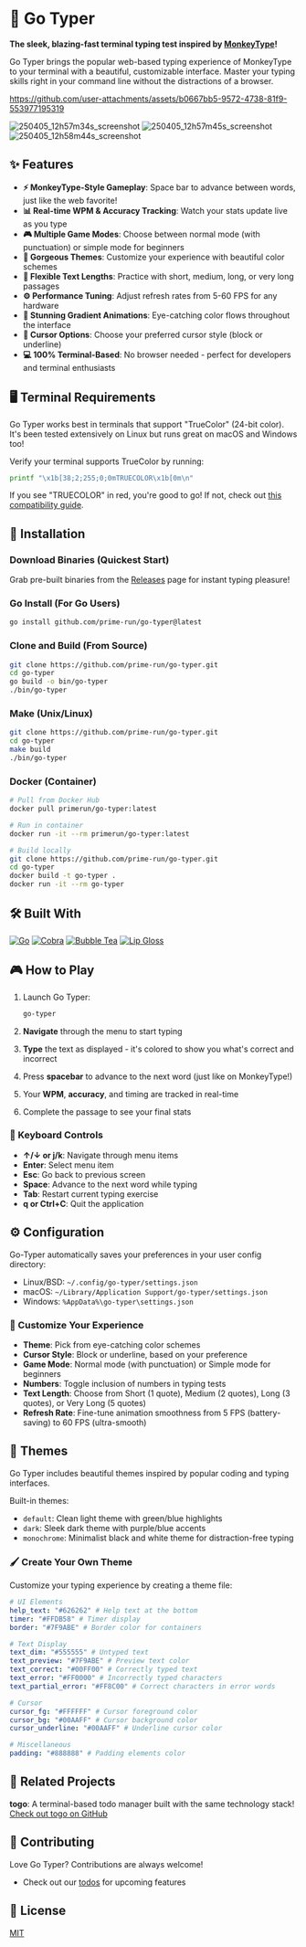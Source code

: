 
# 🚀 Go Typer

**The sleek, blazing-fast terminal typing test inspired by [MonkeyType](https://monkeytype.com/)!**

Go Typer brings the popular web-based typing experience of MonkeyType to your terminal with a beautiful, customizable interface. Master your typing skills right in your command line without the distractions of a browser.



https://github.com/user-attachments/assets/b0667bb5-9572-4738-81f9-553977195319




![250405_12h57m34s_screenshot](https://github.com/user-attachments/assets/309aac27-5c1e-4468-947d-123e0b33efe0)
![250405_12h57m45s_screenshot](https://github.com/user-attachments/assets/ebebc4d5-b895-48fb-81dd-3b920b5825bd)
![250405_12h58m44s_screenshot](https://github.com/user-attachments/assets/16c52833-0e4e-432e-b7e2-5dc04a60bec2)

## ✨ Features

- **⚡ MonkeyType-Style Gameplay**: Space bar to advance between words, just like the web favorite!
- **📊 Real-time WPM & Accuracy Tracking**: Watch your stats update live as you type
- **🎮 Multiple Game Modes**: Choose between normal mode (with punctuation) or simple mode for beginners
- **🎨 Gorgeous Themes**: Customize your experience with beautiful color schemes
- **📏 Flexible Text Lengths**: Practice with short, medium, long, or very long passages
- **⚙️ Performance Tuning**: Adjust refresh rates from 5-60 FPS for any hardware
- **🌈 Stunning Gradient Animations**: Eye-catching color flows throughout the interface
- **📝 Cursor Options**: Choose your preferred cursor style (block or underline)
- **💻 100% Terminal-Based**: No browser needed - perfect for developers and terminal enthusiasts

## 🖥️ Terminal Requirements

Go Typer works best in terminals that support "TrueColor" (24-bit color). It's been tested extensively on Linux but runs great on macOS and Windows too!

Verify your terminal supports TrueColor by running:

```bash
printf "\x1b[38;2;255;0;0mTRUECOLOR\x1b[0m\n"
```

If you see "TRUECOLOR" in red, you're good to go! If not, check out [this compatibility guide](https://gist.github.com/weimeng23/60b51b30eb758bd7a2a648436da1e562).

## 🚀 Installation

### Download Binaries (Quickest Start)

Grab pre-built binaries from the [Releases](https://github.com/prime-run/go-typer/releases) page for instant typing pleasure!

### Go Install (For Go Users)

```bash
go install github.com/prime-run/go-typer@latest
```

### Clone and Build (From Source)

```bash
git clone https://github.com/prime-run/go-typer.git
cd go-typer
go build -o bin/go-typer
./bin/go-typer
```

### Make (Unix/Linux)

```bash
git clone https://github.com/prime-run/go-typer.git
cd go-typer
make build
./bin/go-typer
```

### Docker (Container)

```bash
# Pull from Docker Hub
docker pull primerun/go-typer:latest

# Run in container
docker run -it --rm primerun/go-typer:latest

# Build locally
git clone https://github.com/prime-run/go-typer.git
cd go-typer
docker build -t go-typer .
docker run -it --rm go-typer
```

## 🛠️ Built With

[![Go](https://img.shields.io/badge/Go-00ADD8?style=flat-square&logo=go&logoColor=white)](https://go.dev/) [![Cobra](https://img.shields.io/badge/Cobra-00ADD8?style=flat-square&logo=go&logoColor=white)](https://github.com/spf13/cobra) [![Bubble Tea](https://img.shields.io/badge/Bubble%20Tea-FF75B7?style=flat-square&logo=go&logoColor=white)](https://github.com/charmbracelet/bubbletea) [![Lip Gloss](https://img.shields.io/badge/Lip%20Gloss-FFABE7?style=flat-square&logo=go&logoColor=white)](https://github.com/charmbracelet/lipgloss)

## 🎮 How to Play

1. Launch Go Typer:
   ```bash
   go-typer
   ```

2. **Navigate** through the menu to start typing
3. **Type** the text as displayed - it's colored to show you what's correct and incorrect
4. Press **spacebar** to advance to the next word (just like on MonkeyType!)
5. Your **WPM**, **accuracy**, and timing are tracked in real-time
6. Complete the passage to see your final stats

### 🎯 Keyboard Controls

- **↑/↓ or j/k**: Navigate through menu items
- **Enter**: Select menu item
- **Esc**: Go back to previous screen
- **Space**: Advance to the next word while typing
- **Tab**: Restart current typing exercise
- **q or Ctrl+C**: Quit the application

## ⚙️ Configuration

Go-Typer automatically saves your preferences in your user config directory:
- Linux/BSD: `~/.config/go-typer/settings.json`
- macOS: `~/Library/Application Support/go-typer/settings.json`
- Windows: `%AppData%\go-typer\settings.json`

### 🔧 Customize Your Experience

- **Theme**: Pick from eye-catching color schemes
- **Cursor Style**: Block or underline, based on your preference
- **Game Mode**: Normal mode (with punctuation) or Simple mode for beginners
- **Numbers**: Toggle inclusion of numbers in typing tests
- **Text Length**: Choose from Short (1 quote), Medium (2 quotes), Long (3 quotes), or Very Long (5 quotes)
- **Refresh Rate**: Fine-tune animation smoothness from 5 FPS (battery-saving) to 60 FPS (ultra-smooth)

## 🎨 Themes

Go Typer includes beautiful themes inspired by popular coding and typing interfaces.

Built-in themes:

- `default`: Clean light theme with green/blue highlights
- `dark`: Sleek dark theme with purple/blue accents
- `monochrome`: Minimalist black and white theme for distraction-free typing

### 🖌️ Create Your Own Theme

Customize your typing experience by creating a theme file:

```yaml
# UI Elements
help_text: "#626262" # Help text at the bottom
timer: "#FFDB58" # Timer display
border: "#7F9ABE" # Border color for containers

# Text Display
text_dim: "#555555" # Untyped text
text_preview: "#7F9ABE" # Preview text color
text_correct: "#00FF00" # Correctly typed text
text_error: "#FF0000" # Incorrectly typed characters
text_partial_error: "#FF8C00" # Correct characters in error words

# Cursor
cursor_fg: "#FFFFFF" # Cursor foreground color
cursor_bg: "#00AAFF" # Cursor background color
cursor_underline: "#00AAFF" # Underline cursor color

# Miscellaneous
padding: "#888888" # Padding elements color
```

## 🔄 Related Projects

**togo**: A terminal-based todo manager built with the same technology stack!  
[Check out togo on GitHub](https://github.com/prime-run/togo)

## 🤝 Contributing

Love Go Typer? Contributions are always welcome!

- Check out our [todos](todos.md) for upcoming features


## 📜 License

[MIT](LICENSE)
